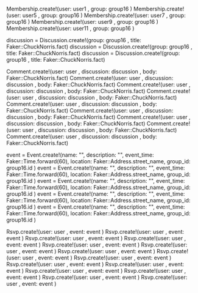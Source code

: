 
Membership.create!(user: user1 , group: group16 )
Membership.create!(user: user5 , group: group16 )
Membership.create!(user: user7 , group: group16 )
Membership.create!(user: user9 , group: group16 )
Membership.create!(user: user11 , group: group16 )

discussion = Discussion.create!(group: group16 , title: Faker::ChuckNorris.fact)
discussion = Discussion.create!(group: group16 , title: Faker::ChuckNorris.fact)
discussion = Discussion.create!(group: group16 , title: Faker::ChuckNorris.fact)

Comment.create!(user: user , discussion: discussion , body: Faker::ChuckNorris.fact)
Comment.create!(user: user , discussion: discussion , body: Faker::ChuckNorris.fact)
Comment.create!(user: user , discussion: discussion , body: Faker::ChuckNorris.fact)
Comment.create!(user: user , discussion: discussion , body: Faker::ChuckNorris.fact)
Comment.create!(user: user , discussion: discussion , body: Faker::ChuckNorris.fact)
Comment.create!(user: user , discussion: discussion , body: Faker::ChuckNorris.fact)
Comment.create!(user: user , discussion: discussion , body: Faker::ChuckNorris.fact)
Comment.create!(user: user , discussion: discussion , body: Faker::ChuckNorris.fact)
Comment.create!(user: user , discussion: discussion , body: Faker::ChuckNorris.fact)

event = Event.create!(name: "", description: "", event_time: Faker::Time.forward(60), location: Faker::Address.street_name, group_id: group16.id )
event = Event.create!(name: "", description: "", event_time: Faker::Time.forward(60), location: Faker::Address.street_name, group_id: group16.id )
event = Event.create!(name: "", description: "", event_time: Faker::Time.forward(60), location: Faker::Address.street_name, group_id: group16.id )
event = Event.create!(name: "", description: "", event_time: Faker::Time.forward(60), location: Faker::Address.street_name, group_id: group16.id )
event = Event.create!(name: "", description: "", event_time: Faker::Time.forward(60), location: Faker::Address.street_name, group_id: group16.id )

Rsvp.create!(user: user , event: event )
Rsvp.create!(user: user , event: event )
Rsvp.create!(user: user , event: event )
Rsvp.create!(user: user , event: event )
Rsvp.create!(user: user , event: event )
Rsvp.create!(user: user , event: event )
Rsvp.create!(user: user , event: event )
Rsvp.create!(user: user , event: event )
Rsvp.create!(user: user , event: event )
Rsvp.create!(user: user , event: event )
Rsvp.create!(user: user , event: event )
Rsvp.create!(user: user , event: event )
Rsvp.create!(user: user , event: event )
Rsvp.create!(user: user , event: event )
Rsvp.create!(user: user , event: event )
